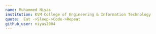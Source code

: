 ```yaml
---
name: Muhammed Niyas
institution: KVM College of Engineering & Information Technology
quote:  Eat ->Sleep->Code->Repeat
github_user: niyas2004
---
```

